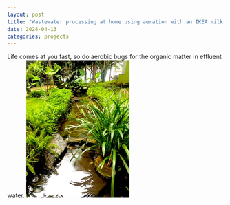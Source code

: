 ```yaml
---
layout: post
title: "Wastewater processing at home using aeration with an IKEA milk frother"
date: 2024-04-13
categories: projects
---
```


Life comes at you fast, so do aerobic bugs for the organic matter in effluent water. 
![photo of a stream](IMG_5892.jpg)
